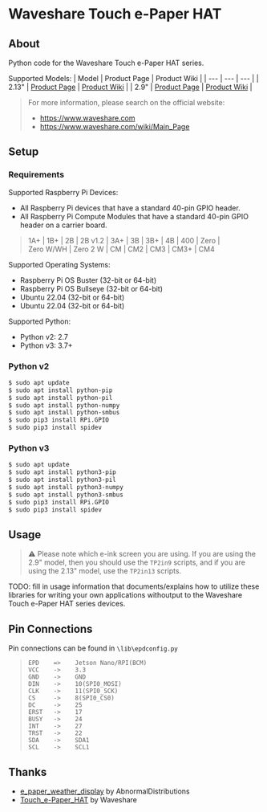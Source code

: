 # Waveshare Touch e-Paper HAT

## About

Python code for the Waveshare Touch e-Paper HAT series.

Supported Models:
| Model | Product Page | Product Wiki |
| --- | --- | --- |
| 2.13" | [Product Page](https://www.waveshare.com/2.13inch-Touch-e-Paper-HAT.htm) | [Product Wiki](https://www.waveshare.com/wiki/2.13inch_Touch_e-Paper_HAT) |
| 2.9" | [Product Page](https://www.waveshare.com/2.9inch-Touch-e-Paper-HAT.htm) | [Product Wiki](https://www.waveshare.com/wiki/2.9inch_Touch_e-Paper_HAT) |

> For more information, please search on the official website:
> - https://www.waveshare.com
> - https://www.waveshare.com/wiki/Main_Page

## Setup

### Requirements

Supported Raspberry Pi Devices:
- All Raspberry Pi devices that have a standard 40-pin GPIO header.
- All Raspberry Pi Compute Modules that have a standard 40-pin GPIO header on a carrier board.
> 1A+&nbsp;| 1B+&nbsp;| 2B&nbsp;| 2B&nbsp;v1.2&nbsp;| 3A+&nbsp;| 3B&nbsp;| 3B+&nbsp;| 4B&nbsp;| 400&nbsp;| Zero&nbsp;| Zero&nbsp;W/WH&nbsp;| Zero&nbsp;2&nbsp;W&nbsp;| CM&nbsp;| CM2&nbsp;| CM3&nbsp;| CM3+&nbsp;| CM4

Supported Operating Systems:
- Raspberry Pi OS Buster (32-bit or 64-bit)
- Raspberry Pi OS Bullseye (32-bit or 64-bit)
- Ubuntu 22.04 (32-bit or 64-bit)
- Ubuntu 22.04 (32-bit or 64-bit)

Supported Python: 
- Python v2: 2.7
- Python v3: 3.7+

### Python v2

``` bash
$ sudo apt update
$ sudo apt install python-pip
$ sudo apt install python-pil
$ sudo apt install python-numpy
$ sudo apt install python-smbus
$ sudo pip3 install RPi.GPIO
$ sudo pip3 install spidev
```

### Python v3

``` bash
$ sudo apt update
$ sudo apt install python3-pip
$ sudo apt install python3-pil
$ sudo apt install python3-numpy
$ sudo apt install python3-smbus
$ sudo pip3 install RPi.GPIO
$ sudo pip3 install spidev
```

## Usage

> ⚠️ Please note which e-ink screen you are using. If you are using the 2.9" model, then you should use the `TP2in9` scripts, and if you are using the 2.13" model, use the `TP2in13` scripts.

TODO: fill in usage information that documents/explains how to utilize these libraries for writing your own applications withoutput to the Waveshare Touch e-Paper HAT series devices.

## Pin Connections

Pin connections can be found in `\lib\epdconfig.py`
> ```
> EPD    =>    Jetson Nano/RPI(BCM)
> VCC    ->    3.3
> GND    ->    GND
> DIN    ->    10(SPI0_MOSI)
> CLK    ->    11(SPI0_SCK)
> CS     ->    8(SPI0_CS0)
> DC     ->    25
> ERST   ->    17
> BUSY   ->    24
> INT    ->    27
> TRST   ->    22
> SDA    ->    SDA1
> SCL    ->    SCL1
> ```

## Thanks

- [e_paper_weather_display](https://github.com/AbnormalDistributions/e_paper_weather_display) by AbnormalDistributions
- [Touch_e-Paper_HAT](https://github.com/waveshare/Touch_e-Paper_HAT) by Waveshare
